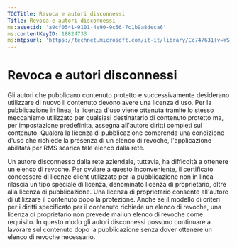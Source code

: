 ```yaml
---
TOCTitle: Revoca e autori disconnessi
Title: Revoca e autori disconnessi
ms:assetid: 'a9cf0541-9101-4e90-9c56-7c1b9a8deca6'
ms:contentKeyID: 18824733
ms:mtpsurl: 'https://technet.microsoft.com/it-it/library/Cc747631(v=WS.10)'
---
```


Revoca e autori disconnessi
===========================

Gli autori che pubblicano contenuto protetto e successivamente desiderano utilizzare di nuovo il contenuto devono avere una licenza d'uso. Per la pubblicazione in linea, la licenza d'uso viene ottenuta tramite lo stesso meccanismo utilizzato per qualsiasi destinatario di contenuto protetto ma, per impostazione predefinita, assegna all'autore diritti completi sul contenuto. Qualora la licenza di pubblicazione comprenda una condizione d'uso che richiede la presenza di un elenco di revoche, l'applicazione abilitata per RMS scarica tale elenco dalla rete.

Un autore disconnesso dalla rete aziendale, tuttavia, ha difficoltà a ottenere un elenco di revoche. Per ovviare a questo inconveniente, il certificato concessore di licenze client utilizzato per la pubblicazione non in linea rilascia un tipo speciale di licenza, denominato licenza di proprietario, oltre alla licenza di pubblicazione. Una licenza di proprietario consente all'autore di utilizzare il contenuto dopo la protezione. Anche se il modello di criteri per i diritti specificato per il contenuto richiede un elenco di revoche, una licenza di proprietario non prevede mai un elenco di revoche come requisito. In questo modo gli autori disconnessi possono continuare a lavorare sul contenuto dopo la pubblicazione senza dover ottenere un elenco di revoche necessario.
